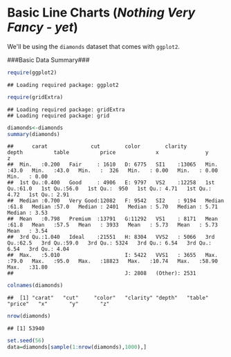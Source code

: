 Basic Line Charts (*Nothing Very Fancy - yet*)
===============================================

We'll be using the `diamonds` dataset that comes with `ggplot2`.

###Basic Data Summary###

```r
require(ggplot2)
```

```
## Loading required package: ggplot2
```

```r
require(gridExtra)
```

```
## Loading required package: gridExtra
## Loading required package: grid
```

```r
diamonds<-diamonds
summary(diamonds)
```

```
##      carat              cut        color        clarity          depth          table          price             x               y               z        
##  Min.   :0.200   Fair     : 1610   D: 6775   SI1    :13065   Min.   :43.0   Min.   :43.0   Min.   :  326   Min.   : 0.00   Min.   : 0.00   Min.   : 0.00  
##  1st Qu.:0.400   Good     : 4906   E: 9797   VS2    :12258   1st Qu.:61.0   1st Qu.:56.0   1st Qu.:  950   1st Qu.: 4.71   1st Qu.: 4.72   1st Qu.: 2.91  
##  Median :0.700   Very Good:12082   F: 9542   SI2    : 9194   Median :61.8   Median :57.0   Median : 2401   Median : 5.70   Median : 5.71   Median : 3.53  
##  Mean   :0.798   Premium  :13791   G:11292   VS1    : 8171   Mean   :61.8   Mean   :57.5   Mean   : 3933   Mean   : 5.73   Mean   : 5.73   Mean   : 3.54  
##  3rd Qu.:1.040   Ideal    :21551   H: 8304   VVS2   : 5066   3rd Qu.:62.5   3rd Qu.:59.0   3rd Qu.: 5324   3rd Qu.: 6.54   3rd Qu.: 6.54   3rd Qu.: 4.04  
##  Max.   :5.010                     I: 5422   VVS1   : 3655   Max.   :79.0   Max.   :95.0   Max.   :18823   Max.   :10.74   Max.   :58.90   Max.   :31.80  
##                                    J: 2808   (Other): 2531
```

```r
colnames(diamonds)
```

```
##  [1] "carat"   "cut"     "color"   "clarity" "depth"   "table"   "price"   "x"       "y"       "z"
```

```r
nrow(diamonds)
```

```
## [1] 53940
```

```r
set.seed(56)
data=diamonds[sample(1:nrow(diamonds),1000),]
```
